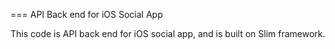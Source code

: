 === API Back end for iOS Social App

This code is API back end for iOS social app, and is built on Slim framework.